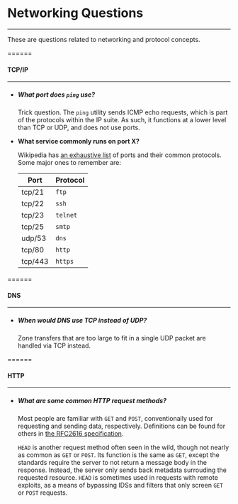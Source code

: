 # Networking Questions
------
These are questions related to networking and protocol concepts. 



======
#### TCP/IP
------

+ ##### What port does `ping` use?
   Trick question. The `ping` utility sends ICMP echo requests, which is part of the protocols within the IP 
suite. As such, it functions at a lower level than TCP or UDP, and does not use ports. 

+ **What service commonly runs on port X?**

   Wikipedia has [an exhaustive list](https://en.wikipedia.org/wiki/List_of_TCP_and_UDP_port_numbers) of 
ports 
and their common protocols. Some major ones to remember are:

   Port | Protocol
   --- | --- 
   tcp/21   | `ftp` 
   tcp/22   | `ssh` 
   tcp/23   | `telnet` 
   tcp/25   | `smtp`
   udp/53   | `dns`
   tcp/80   | `http`
   tcp/443  | `https`


======
#### DNS
------

+ ##### When would DNS use TCP instead of UDP?
   Zone transfers that are too large to fit in a single UDP packet are handled via TCP instead.


======
#### HTTP
------

+ ##### What are some common HTTP request methods?
   Most people are familiar with `GET` and `POST`, conventionally used for requesting and sending data, 
respectively. Definitions can be found for others in [the RFC2616 
specification](https://www.w3.org/Protocols/rfc2616/rfc2616-sec9.html).

   `HEAD` is another request method often seen in the wild, though not nearly as common as `GET` or `POST`. 
Its function is the same as `GET`, except the standards require the server to not return a message body in 
the response. Instead, the server only sends back metadata surrouding the requested resource. `HEAD` is sometimes 
used in requests with remote exploits, as a means of bypassing IDSs and filters that only screen `GET` or 
`POST` requests.
